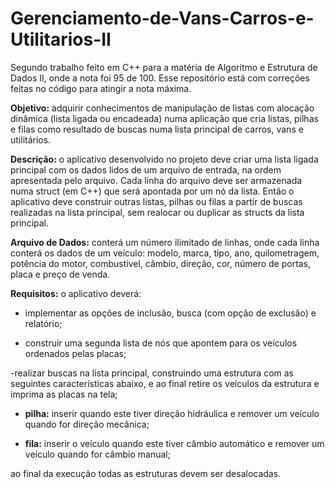 # Gerenciamento-de-Vans-Carros-e-Utilitarios-II
Segundo trabalho feito em C++ para a matéria de Algoritmo e Estrutura de Dados II, onde a nota foi 95 de 100. Esse repositório está com correções feitas no código para atingir a nota máxima.


**Objetivo:** adquirir conhecimentos de manipulação de listas com alocação dinâmica (lista ligada ou encadeada) numa aplicação que cria listas, pilhas e filas como resultado de buscas numa lista principal de carros, vans e utilitários.

**Descrição:** o aplicativo desenvolvido no projeto deve criar uma lista ligada principal com os dados lidos de um arquivo de entrada, na ordem apresentada pelo arquivo. Cada linha do arquivo deve ser armazenada numa struct (em C++) que será apontada por um nó da lista. Então o aplicativo deve construir outras listas, pilhas ou filas a partir de buscas realizadas na lista principal, sem realocar
ou duplicar as structs da lista principal.

**Arquivo de Dados:** conterá um número ilimitado de linhas, onde cada linha conterá os dados de um veículo: modelo, marca, tipo, ano, quilometragem, potência do motor, combustível, câmbio, direção, cor, número de portas, placa e preço de venda.

**Requisitos:** o aplicativo deverá:

- implementar as opções de inclusão, busca (com opção de exclusão) e relatório;

- construir uma segunda lista de nós que apontem para os veículos ordenados pelas placas;

-realizar buscas na lista principal, construindo uma estrutura com as seguintes características abaixo, e ao final retire
os veículos da estrutura e imprima as placas na tela;

- **pilha:** inserir quando este tiver direção hidráulica e remover um veículo quando for direção mecânica;

- **fila:** inserir o veículo quando este tiver câmbio automático e remover um veículo quando for câmbio manual;

ao final da execução todas as estruturas devem ser desalocadas.

